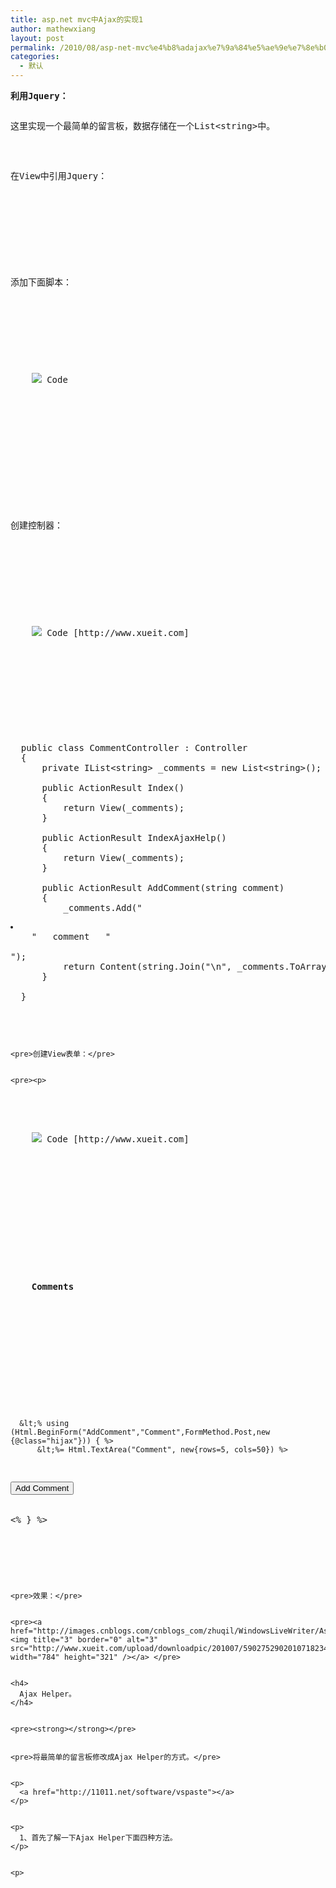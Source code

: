 ```yaml
---
title: asp.net mvc中Ajax的实现1
author: mathewxiang
layout: post
permalink: /2010/08/asp-net-mvc%e4%b8%adajax%e7%9a%84%e5%ae%9e%e7%8e%b01/
categories:
  - 默认
---
```

<pre><strong>利用Jquery：</strong></pre>

<pre><pre>这里实现一个最简单的留言板，数据存储在一个List&lt;string>中。</pre>


<pre>在View中引用Jquery：</pre>


<pre><pre>    </pre>


<pre>添加下面脚本：</pre>


<pre><p>
  <p>
    <img src="http://www.xueit.com/upload/downloadpic/201007/245994332201071823463978.gif" /> Code <p>
      
    </p>    
    
  </p></pre>
  
  
  <pre>创建控制器：</pre>
  
  
  <pre><p>
  <p>
    <img src="http://www.xueit.com/upload/downloadpic/201007/245994332201071823463978.gif" /> Code [http://www.xueit.com]
  </p>
  
  <p>
    <pre><p>
  public class CommentController : Controller
  {
      private IList&lt;string> _comments = new List&lt;string>();
  
      public ActionResult Index()
      {
          return View(_comments);
      }
  
      public ActionResult IndexAjaxHelp()
      {
          return View(_comments);
      }
  
      public ActionResult AddComment(string comment)
      {
          _comments.Add("<li>
    "   comment   "
  </li>");
          return Content(string.Join("\n", _comments.ToArray()));
      }
  
  }
</p></pre>
    
    
    <pre>创建View表单：</pre>
    
    
    <pre><p>
  <p>
    <img src="http://www.xueit.com/upload/downloadpic/201007/245994332201071823463978.gif" /> Code [http://www.xueit.com]
  </p>
  
  <p>
    <pre><p>
  <h4>
    Comments
  </h4>    
      
  
  <ul id="comments">
    
  </ul>
      
      &lt;% using (Html.BeginForm("AddComment","Comment",FormMethod.Post,new {@class="hijax"})) { %>    
          &lt;%= Html.TextArea("Comment", new{rows=5, cols=50}) %>
          
  
  <button type="submit">Add Comment</button>
               <span id="indicator" style="display:none"><img src="http://www.cnblogs.com/content/load.gif" alt="loading..." /></span>                                 
      &lt;% } %>
</p></pre>
    
    
    <pre>效果：</pre>
    
    
    <pre><a href="http://images.cnblogs.com/cnblogs_com/zhuqil/WindowsLiveWriter/Asp.netmvc2Ajax_EBA5/3_2.png"><img title="3" border="0" alt="3" src="http://www.xueit.com/upload/downloadpic/201007/5902752902010718234639375.png" width="784" height="321" /></a> </pre>
    
    
    <h4>
      Ajax Helper。
    </h4>
    
    
    <pre><strong></strong></pre>
    
    
    <pre>将最简单的留言板修改成Ajax Helper的方式。</pre>
    
    
    <p>
      <a href="http://11011.net/software/vspaste"></a>
    </p>
    
    
    <p>
      1、首先了解一下Ajax Helper下面四种方法。
    </p>
    
    
    <p>